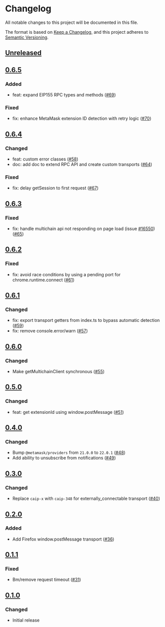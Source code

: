 # Changelog

All notable changes to this project will be documented in this file.

The format is based on [Keep a Changelog](https://keepachangelog.com/en/1.0.0/),
and this project adheres to [Semantic Versioning](https://semver.org/spec/v2.0.0.html).

## [Unreleased]

## [0.6.5]

### Added

- feat: expand EIP155 RPC types and methods ([#69](https://github.com/MetaMask/multichain-api-client/pull/69))

### Fixed

- fix: enhance MetaMask extension ID detection with retry logic ([#70](https://github.com/MetaMask/multichain-api-client/pull/70))

## [0.6.4]

### Changed

- feat: custom error classes ([#58](https://github.com/MetaMask/multichain-api-client/pull/58))
- doc: add doc to extend RPC API and create custom transports ([#64](https://github.com/MetaMask/multichain-api-client/pull/64))

### Fixed

- fix: delay getSession to first request ([#67](https://github.com/MetaMask/multichain-api-client/pull/67))

## [0.6.3]

### Fixed

- fix: handle multichain api not responding on page load (issue [#16550](https://github.com/MetaMask/metamask-mobile/issues/16550)) ([#65](https://github.com/MetaMask/multichain-api-client/pull/65))

## [0.6.2]

### Fixed

- fix: avoid race conditions by using a pending port for chrome.runtime.connect ([#61](https://github.com/MetaMask/multichain-api-client/pull/61))

## [0.6.1]

### Changed

- fix: export transport getters from index.ts to bypass automatic detection ([#59](https://github.com/MetaMask/multichain-api-client/pull/59))
- fix: remove console.error/warn ([#57](https://github.com/MetaMask/multichain-api-client/pull/57))

## [0.6.0]

### Changed

- Make getMultichainClient synchronous ([#55](https://github.com/MetaMask/multichain-api-client/pull/55))

## [0.5.0]

### Changed

- feat: get extensionId using window.postMessage ([#51](https://github.com/MetaMask/multichain-api-client/pull/51))

## [0.4.0]

### Changed

- Bump `@metamask/providers` from `21.0.0` to `22.0.1` ([#48](https://github.com/MetaMask/multichain-api-client/pull/48))
- Add ability to unsubscribe from notifications ([#49](https://github.com/MetaMask/multichain-api-client/pull/49))

## [0.3.0]

### Changed

- Replace `caip-x` with `caip-348` for externally_connectable transport ([#40](https://github.com/MetaMask/multichain-api-client/pull/40))

## [0.2.0]

### Added

- Add Firefox window.postMessage transport ([#36](https://github.com/MetaMask/multichain-api-client/pull/36))

## [0.1.1]

### Fixed

- Bm/remove request timeout ([#31](https://github.com/MetaMask/multichain-api-client/pull/31))

## [0.1.0]

### Changed

- Initial release

[Unreleased]: https://github.com/MetaMask/multichain-api-client/compare/v0.6.5...HEAD
[0.6.5]: https://github.com/MetaMask/multichain-api-client/compare/v0.6.4...v0.6.5
[0.6.4]: https://github.com/MetaMask/multichain-api-client/compare/v0.6.3...v0.6.4
[0.6.3]: https://github.com/MetaMask/multichain-api-client/compare/v0.6.2...v0.6.3
[0.6.2]: https://github.com/MetaMask/multichain-api-client/compare/v0.6.1...v0.6.2
[0.6.1]: https://github.com/MetaMask/multichain-api-client/compare/v0.6.0...v0.6.1
[0.6.0]: https://github.com/MetaMask/multichain-api-client/compare/v0.5.0...v0.6.0
[0.5.0]: https://github.com/MetaMask/multichain-api-client/compare/v0.4.0...v0.5.0
[0.4.0]: https://github.com/MetaMask/multichain-api-client/compare/v0.3.0...v0.4.0
[0.3.0]: https://github.com/MetaMask/multichain-api-client/compare/v0.2.0...v0.3.0
[0.2.0]: https://github.com/MetaMask/multichain-api-client/compare/v0.1.1...v0.2.0
[0.1.1]: https://github.com/MetaMask/multichain-api-client/compare/v0.1.0...v0.1.1
[0.1.0]: https://github.com/MetaMask/multichain-api-client/releases/tag/v0.1.0
